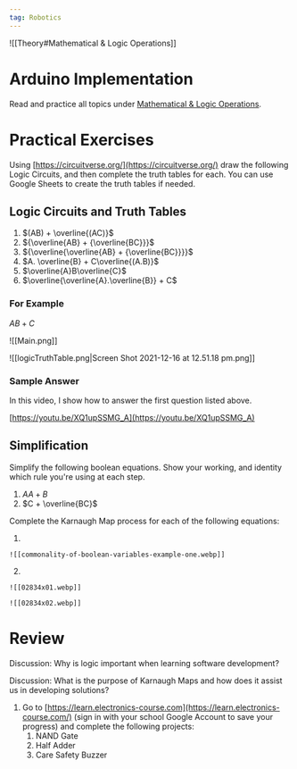 ```yaml
---
tag: Robotics
---
```


![[Theory#Mathematical & Logic Operations]]


# Arduino Implementation
    
Read and practice all topics under [Mathematical & Logic Operations](https://www.notion.so/Mathematical-Logic-Operations-fbb6dd5a5acf434799d572e3e70a4e02?pvs=21).

# Practical Exercises

Using [https://circuitverse.org/](https://circuitverse.org/) draw the following Logic Circuits, and then complete the truth tables for each. You can use Google Sheets to create the truth tables if needed.

## Logic Circuits and Truth Tables

1. $(AB) + \overline{(AC)}$
2. ${\overline{AB} + {\overline{BC}}}$
3. ${\overline{\overline{AB} + {\overline{BC}}}}$
4. $A. \overline{B} + C\overline{(A.B)}$
5. $\overline{A}B\overline{C}$
6. $\overline{\overline{A}.\overline{B}} + C$

### For Example

$AB+C$

![[Main.png]]

![[logicTruthTable.png|Screen Shot 2021-12-16 at 12.51.18 pm.png]]

### Sample Answer

In this video, I show how to answer the first question listed above.

[https://youtu.be/XQ1upSSMG_A](https://youtu.be/XQ1upSSMG_A)

## Simplification

Simplify the following boolean equations. Show your working, and identity which rule you're using at each step.

1. $AA + B$
2. $C + \overline{BC}$

Complete the Karnaugh Map process for each of the following equations:

1. 
	
	![[commonality-of-boolean-variables-example-one.webp]]
	
2. 
	
	![[02834x01.webp]]
	
	![[02834x02.webp]]
	

# Review

Discussion: Why is logic important when learning software development?

Discussion: What is the purpose of Karnaugh Maps and how does it assist us in developing solutions?

1. Go to [https://learn.electronics-course.com](https://learn.electronics-course.com/) (sign in with your school Google Account to save your progress) and complete the following projects:
	1. NAND Gate
	2. Half Adder
	3. Care Safety Buzzer
